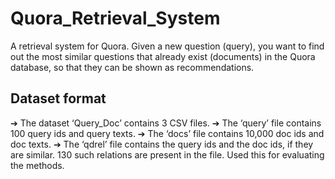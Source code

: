 # Quora_Retrieval_System

A retrieval system for Quora. Given a new question (query), you want to find out the most similar questions that already exist (documents) in the Quora database, so that they can be shown as recommendations.

## Dataset format
➔ The dataset ‘Query_Doc’ contains 3 CSV files.
➔ The ‘query’ file contains 100 query ids and query texts.
➔ The ‘docs’ file contains 10,000 doc ids and doc texts.
➔ The ‘qdrel’ file contains the query ids and the doc ids, if they are similar. 130 such relations are present in the file. Used this for evaluating the methods.

